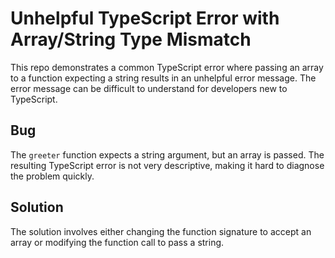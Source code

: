 # Unhelpful TypeScript Error with Array/String Type Mismatch

This repo demonstrates a common TypeScript error where passing an array to a function expecting a string results in an unhelpful error message. The error message can be difficult to understand for developers new to TypeScript.

## Bug

The `greeter` function expects a string argument, but an array is passed. The resulting TypeScript error is not very descriptive, making it hard to diagnose the problem quickly.

## Solution

The solution involves either changing the function signature to accept an array or modifying the function call to pass a string.